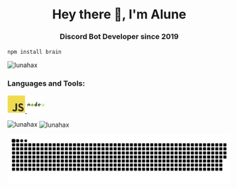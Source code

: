 <h1 align="center">Hey there 👋, I'm Alune</h1>
<h3 align="center">Discord Bot Developer since 2019</h3>

```sh-session
npm install brain
```

<p align="left"> <img src="https://komarev.com/ghpvc/?username=lunahax&label=Profile%20views&color=0e75b6&style=flat" alt="lunahax" /> </p>
<p align="left">
</p>

<h3 align="left">Languages and Tools:</h3>
<p align="left"> <a href="https://developer.mozilla.org/en-US/docs/Web/JavaScript" target="_blank" rel="noreferrer"> <img src="https://raw.githubusercontent.com/devicons/devicon/master/icons/javascript/javascript-original.svg" alt="javascript" width="40" height="40"/> </a> <a href="https://nodejs.org" target="_blank" rel="noreferrer"> <img src="https://raw.githubusercontent.com/devicons/devicon/master/icons/nodejs/nodejs-original-wordmark.svg" alt="nodejs" width="40" height="40"/> </a> </p>

<p><img align="left" src="https://github-readme-stats.vercel.app/api/top-langs?username=lunahax&show_icons=true&locale=en&layout=compact" alt="lunahax" /></p>

<p>&nbsp;<img align="center" src="https://github-readme-stats.vercel.app/api?username=lunahax&show_icons=true&locale=en" alt="lunahax" /></p>

![Snake animation](https://github.com/Lunahax/Lunahax/blob/output/github-contribution-grid-snake.svg)
